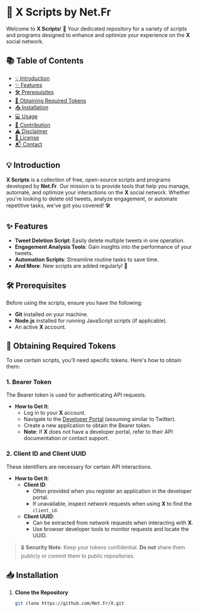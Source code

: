 # 🚀 X Scripts by Net.Fr

Welcome to **X Scripts**! 🎉 Your dedicated repository for a variety of scripts and programs designed to enhance and optimize your experience on the **X** social network.

## 📚 Table of Contents

- [💡 Introduction](#-introduction)
- [✨ Features](#-features)
- [🛠️ Prerequisites](#️-prerequisites)
- [🔑 Obtaining Required Tokens](#-obtaining-required-tokens)
- [📥 Installation](#-installation)
- [💻 Usage](#-usage)
- [🤝 Contribution](#-contribution)
- [⚠️ Disclaimer](#-⚠️-disclaimer)
- [📄 License](#-license)
- [📬 Contact](#-contact)

## 💡 Introduction

**X Scripts** is a collection of free, open-source scripts and programs developed by **Net.Fr**. Our mission is to provide tools that help you manage, automate, and optimize your interactions on the **X** social network. Whether you're looking to delete old tweets, analyze engagement, or automate repetitive tasks, we've got you covered! 🛠️

## ✨ Features

- **Tweet Deletion Script**: Easily delete multiple tweets in one operation.
- **Engagement Analysis Tools**: Gain insights into the performance of your tweets.
- **Automation Scripts**: Streamline routine tasks to save time.
- **And More**: New scripts are added regularly! 🎁

## 🛠️ Prerequisites

Before using the scripts, ensure you have the following:

- **Git** installed on your machine.
- **Node.js** installed for running JavaScript scripts (if applicable).
- An active **X** account.

## 🔑 Obtaining Required Tokens

To use certain scripts, you'll need specific tokens. Here's how to obtain them:

### 1. **Bearer Token**

The Bearer token is used for authenticating API requests.

- **How to Get It**:
  - Log in to your **X** account.
  - Navigate to the [Developer Portal](https://developer.twitter.com/) (assuming similar to Twitter).
  - Create a new application to obtain the Bearer token.
  - **Note**: If **X** does not have a developer portal, refer to their API documentation or contact support.

### 2. **Client ID and Client UUID**

These identifiers are necessary for certain API interactions.

- **How to Get It**:
  - **Client ID**:
    - Often provided when you register an application in the developer portal.
    - If unavailable, inspect network requests when using **X** to find the `client_id`.
  - **Client UUID**:
    - Can be extracted from network requests when interacting with **X**.
    - Use browser developer tools to monitor requests and locate the UUID.

> 🔒 **Security Note**: Keep your tokens confidential. **Do not** share them publicly or commit them to public repositories.

## 📥 Installation

1. **Clone the Repository**

   ```bash
   git clone https://github.com/Net.Fr/X.git
